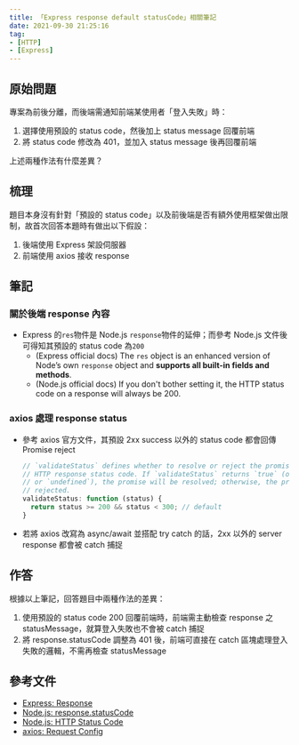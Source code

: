 ```yaml
---
title: 「Express response default statusCode」相關筆記
date: 2021-09-30 21:25:16
tag:
- [HTTP]
- [Express]
---
```


## 原始問題

專案為前後分離，而後端需通知前端某使用者「登入失敗」時：

1. 選擇使用預設的 status code，然後加上 status message 回覆前端
1. 將 status code 修改為 401，並加入 status message 後再回覆前端

上述兩種作法有什麼差異？

## 梳理

題目本身沒有針對「預設的 status code」以及前後端是否有額外使用框架做出限制，故首次回答本題時有做出以下假設：

1. 後端使用 Express 架設伺服器
1. 前端使用 axios 接收 response

## 筆記

### 關於後端 response 內容

- Express 的`res`物件是 Node.js `response`物件的延伸；而參考 Node.js 文件後可得知其預設的 status code 為`200`
  - (Express official docs) The `res` object is an enhanced version of Node’s own `response` object and **supports all built-in fields and methods**.
  - (Node.js official docs) If you don't bother setting it, the HTTP status code on a response will always be 200.

### axios 處理 response status

- 參考 axios 官方文件，其預設 2xx success 以外的 status code 都會回傳 Promise reject
  ```js
  // `validateStatus` defines whether to resolve or reject the promise for a given
  // HTTP response status code. If `validateStatus` returns `true` (or is set to `null`
  // or `undefined`), the promise will be resolved; otherwise, the promise will be
  // rejected.
  validateStatus: function (status) {
    return status >= 200 && status < 300; // default
  }
  ```
- 若將 axios 改寫為 async/await 並搭配 try catch 的話，2xx 以外的 server response 都會被 catch 捕捉

## 作答

根據以上筆記，回答題目中兩種作法的差異：

1. 使用預設的 status code 200 回覆前端時，前端需主動檢查 response 之 statusMessage，就算登入失敗也不會被 catch 捕捉
1. 將 response.statusCode 調整為 401 後，前端可直接在 catch 區塊處理登入失敗的邏輯，不需再檢查 statusMessage

## 參考文件

- [Express: Response](https://expressjs.com/en/api.html#res)
- [Node.js: response.statusCode](https://nodejs.org/api/http.html#http_response_statuscode)
- [Node.js: HTTP Status Code](https://nodejs.org/en/docs/guides/anatomy-of-an-http-transaction/#http-status-code)
- [axios: Request Config](https://github.com/axios/axios#request-config)
